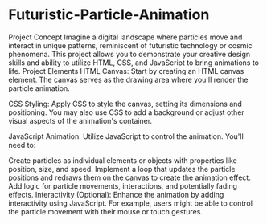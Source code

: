 # Futuristic-Particle-Animation

Project Concept
Imagine a digital landscape where particles move and interact in unique patterns, reminiscent of futuristic technology or cosmic phenomena. This project allows you to demonstrate your creative design skills and ability to utilize HTML, CSS, and JavaScript to bring animations to life.
Project Elements
HTML Canvas: Start by creating an HTML canvas element. The canvas serves as the drawing area where you'll render the particle animation.

CSS Styling: Apply CSS to style the canvas, setting its dimensions and positioning. You may also use CSS to add a background or adjust other visual aspects of the animation's container.

JavaScript Animation: Utilize JavaScript to control the animation. You'll need to:

Create particles as individual elements or objects with properties like position, size, and speed.
Implement a loop that updates the particle positions and redraws them on the canvas to create the animation effect.
Add logic for particle movements, interactions, and potentially fading effects.
Interactivity (Optional): Enhance the animation by adding interactivity using JavaScript. For example, users might be able to control the particle movement with their mouse or touch gestures.
